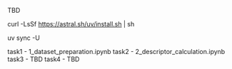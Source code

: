 TBD

curl -LsSf https://astral.sh/uv/install.sh | sh

uv sync -U

task1 - 1_dataset_preparation.ipynb
task2 - 2_descriptor_calculation.ipynb
task3 - TBD
task4 - TBD